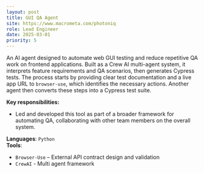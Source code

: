 ```yaml
---
layout: post
title: GUI QA Agent
site: https://www.macrometa.com/photoniq
role: Lead Engineer
date: 2025-03-01
priority: 5
---
```


An AI agent designed to automate web GUI testing and reduce repetitive QA work on frontend applications. Built as a Crew AI multi-agent system, it interprets feature requirements and QA scenarios, then generates Cypress tests. The process starts by providing clear test documentation and a live app URL to `browser-use`, which identifies the necessary actions. Another agent then converts these steps into a Cypress test suite.

**Key responsibilities:**
- Led and developed this tool as part of a broader framework for automating QA, collaborating with other team members on the overall system.

**Languages**: `Python`  
**Tools**:
  - `Browser-Use` – External API contract design and validation
  - `CrewAI` - Multi agent framework
